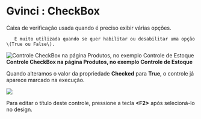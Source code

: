 # Gvinci : CheckBox

Caixa de verificação usada quando é preciso exibir várias opções.

       É muito utilizada quando se quer habilitar ou desabilitar uma opção \(True ou False\).

  
![Controle CheckBox na p&#xE1;gina Produtos, no exemplo Controle de Estoque](http://www.gvinci.com.br/manual/checkbox1gv5.zoom80.png)                        **Controle CheckBox na página Produtos, no exemplo Controle de Estoque**

Quando alteramos o valor da propriedade **Checked** para **True**, o controle já aparece marcado na execução.

![](http://www.gvinci.com.br/manual/checkedtruegv5.zoom80.png)

Para editar o título deste controle, pressione a tecla **&lt;F2&gt;** após selecioná-lo no design.

